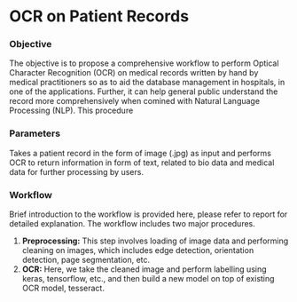 # OCR on Patient Records

### Objective

The objective is to propose a comprehensive workflow to perform Optical Character Recognition (OCR) on medical records written by hand by medical practitioners so as to aid the database management in hospitals, in one of the applications. Further, it can help general public understand the record more comprehensively when comined with Natural Language Processing (NLP). This procedure

### Parameters

Takes a patient record in the form of image (.jpg) as input and performs OCR to return information in form of text, related to bio data and medical data for further processing by users.

### Workflow

Brief introduction to the workflow is provided here, please refer to report for detailed explanation. The workflow includes two major procedures.

1. **Preprocessing:** This step involves loading of image data and performing cleaning on images, which includes edge detection, orientation detection, page segmentation, etc.
2. **OCR:** Here, we take the cleaned image and perform labelling using keras, tensorflow, etc., and then build a new model on top of existing OCR model, tesseract.
